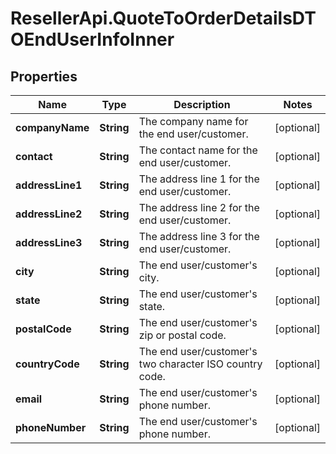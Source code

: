 # ResellerApi.QuoteToOrderDetailsDTOEndUserInfoInner

## Properties

Name | Type | Description | Notes
------------ | ------------- | ------------- | -------------
**companyName** | **String** | The company name for the end user/customer. | [optional] 
**contact** | **String** | The contact name for the end user/customer. | [optional] 
**addressLine1** | **String** | The address line 1 for the end user/customer. | [optional] 
**addressLine2** | **String** | The address line 2 for the end user/customer. | [optional] 
**addressLine3** | **String** | The address line 3 for the end user/customer. | [optional] 
**city** | **String** | The end user/customer&#39;s city. | [optional] 
**state** | **String** | The end user/customer&#39;s state. | [optional] 
**postalCode** | **String** | The end user/customer&#39;s zip or postal code. | [optional] 
**countryCode** | **String** | The end user/customer&#39;s two character ISO country code. | [optional] 
**email** | **String** | The end user/customer&#39;s phone number. | [optional] 
**phoneNumber** | **String** | The end user/customer&#39;s phone number. | [optional] 


